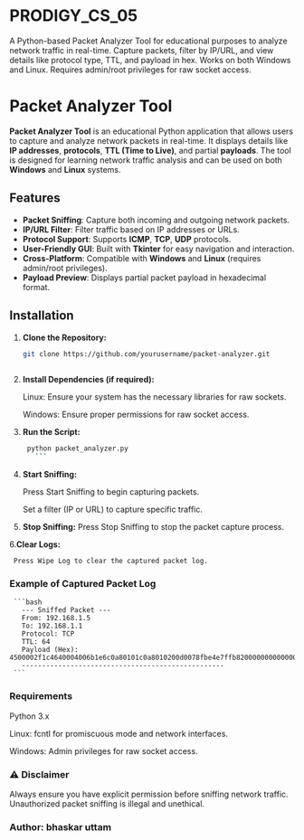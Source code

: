 # PRODIGY_CS_05
A Python-based Packet Analyzer Tool for educational purposes to analyze network traffic in real-time. Capture packets, filter by IP/URL, and view details like protocol type, TTL, and payload in hex. Works on both Windows and Linux. Requires admin/root privileges for raw socket access.

# Packet Analyzer Tool

**Packet Analyzer Tool** is an educational Python application that allows users to capture and analyze network packets in real-time. It displays details like **IP addresses**, **protocols**, **TTL (Time to Live)**, and partial **payloads**. The tool is designed for learning network traffic analysis and can be used on both **Windows** and **Linux** systems.

## Features
- **Packet Sniffing**: Capture both incoming and outgoing network packets.
- **IP/URL Filter**: Filter traffic based on IP addresses or URLs.
- **Protocol Support**: Supports **ICMP**, **TCP**, **UDP** protocols.
- **User-Friendly GUI**: Built with **Tkinter** for easy navigation and interaction.
- **Cross-Platform**: Compatible with **Windows** and **Linux** (requires admin/root privileges).
- **Payload Preview**: Displays partial packet payload in hexadecimal format.

## Installation

1. **Clone the Repository:**
   ```bash
   git clone https://github.com/yourusername/packet-analyzer.git
  
2. **Install Dependencies (if required):** 

      Linux: Ensure your system has the necessary libraries for raw sockets.
      
      Windows: Ensure proper permissions for raw socket access.

3. **Run the Script:**
      ```bash
       python packet_analyzer.py
         ```
4. **Start Sniffing:**

      Press Start Sniffing to begin capturing packets.
      
      Set a filter (IP or URL) to capture specific traffic.

5. **Stop Sniffing:**
      Press Stop Sniffing to stop the packet capture process.
      
6.**Clear Logs:**

     Press Wipe Log to clear the captured packet log.

### Example of Captured Packet Log
     ```bash
       --- Sniffed Packet ---
       From: 192.168.1.5
       To: 192.168.1.1
       Protocol: TCP
       TTL: 64
       Payload (Hex): 4500002f1c4640004006b1e6c0a80101c0a8010200d0078fbe4e7ffb820000000000000000...
       --------------------------------------------------
     ```
### Requirements

   Python 3.x
   
   Linux: fcntl for promiscuous mode and network interfaces.
   
   Windows: Admin privileges for raw socket access.

### ⚠️ Disclaimer

   Always ensure you have explicit permission before sniffing network traffic. Unauthorized packet sniffing is illegal and unethical.

### Author: bhaskar uttam 






